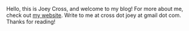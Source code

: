 Hello, this is Joey Cross, and welcome to my blog! For more about me, check out [my website](https://jjcrossjj.github.io/). Write to me at cross dot joey at gmail dot com. Thanks for reading!

